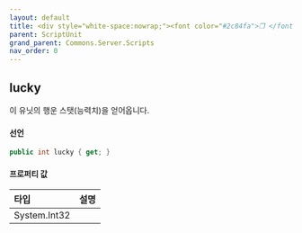 ```yaml
---
layout: default
title: <div style="white-space:nowrap;"><font color="#2c84fa">❒ </font>lucky</div>
parent: ScriptUnit
grand_parent: Commons.Server.Scripts
nav_order: 0
---
```


<!-- 아래로 편집 -->

## lucky
이 유닛의 행운 스탯(능력치)을 얻어옵니다.

#### 선언
```cs
public int lucky { get; }
```

#### 프로퍼티 값

|타입|설명|
|:-|:-|
|System.Int32|
